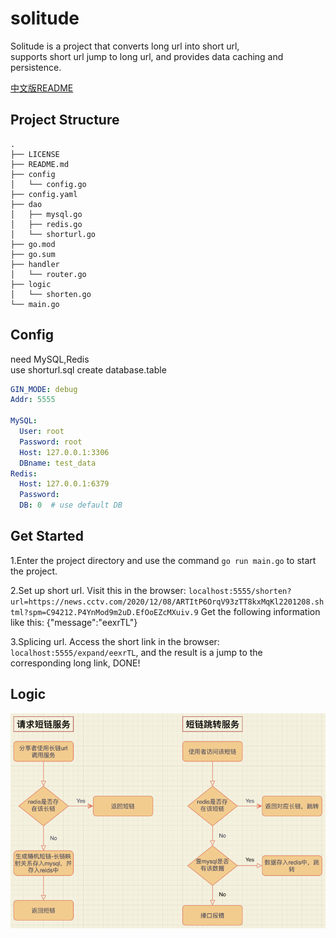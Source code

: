 # solitude
Solitude is a project that converts long url into short url,  
supports short url jump to long url, and provides data caching and persistence.

[中文版README](README_cn.md)

## Project Structure
```
.
├── LICENSE
├── README.md
├── config
│   └── config.go
├── config.yaml
├── dao
│   ├── mysql.go
│   ├── redis.go
│   └── shorturl.go
├── go.mod
├── go.sum
├── handler
│   └── router.go
├── logic
│   └── shorten.go
└── main.go
```

## Config
need MySQL,Redis  
use shorturl.sql create database.table
```yaml
GIN_MODE: debug
Addr: 5555 

MySQL:
  User: root
  Password: root
  Host: 127.0.0.1:3306
  DBname: test_data
Redis:
  Host: 127.0.0.1:6379
  Password:
  DB: 0  # use default DB
```

## Get Started
1.Enter the project directory and use the command `go run main.go` to start the project.

2.Set up short url. Visit this in the browser: `localhost:5555/shorten?url=https://news.cctv.com/2020/12/08/ARTItP6OrqV93zTT8kxMqKl2201208.shtml?spm=C94212.P4YnMod9m2uD.EfOoEZcMXuiv.9`
Get the following information like this: {"message":"eexrTL"}

3.Splicing url. Access the short link in the browser: `localhost:5555/expand/eexrTL`, and the result is a jump to the corresponding long link, DONE!

## Logic
![image](image.png)
